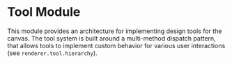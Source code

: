 # Tool Module

This module provides an architecture for implementing design tools for the
canvas. The tool system is built around a multi-method dispatch pattern, that
allows tools to implement custom behavior for various user interactions
(see `renderer.tool.hierarchy`).
